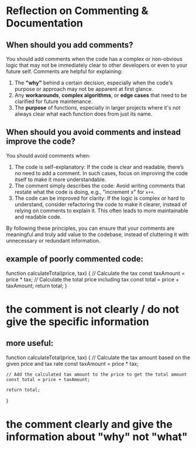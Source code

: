 # Reflection on Commenting & Documentation

## When should you add comments?

You should add comments when the code has a complex or non-obvious logic that may not be immediately clear to other developers or even to your future self. Comments are helpful for explaining:

1. The **"why"** behind a certain decision, especially when the code's purpose or approach may not be apparent at first glance.
2. Any **workarounds**, **complex algorithms**, or **edge cases** that need to be clarified for future maintenance.
3. The **purpose** of functions, especially in larger projects where it's not always clear what each function does from just its name.

## When should you avoid comments and instead improve the code?

You should avoid comments when:

1. The code is self-explanatory: If the code is clear and readable, there’s no need to add a comment. In such cases, focus on improving the code itself to make it more understandable.
2. The comment simply describes the code: Avoid writing comments that restate what the code is doing, e.g., "increment x" for `x++`.
3. The code can be improved for clarity: If the logic is complex or hard to understand, consider refactoring the code to make it clearer, instead of relying on comments to explain it. This often leads to more maintainable and readable code.

By following these principles, you can ensure that your comments are meaningful and truly add value to the codebase, instead of cluttering it with unnecessary or redundant information.

## example of poorly commented code:

function calculateTotal(price, tax) {
// Calculate the tax
const taxAmount = price \* tax;
// Calculate the total price including tax
const total = price + taxAmount;
return total;
}

# the comment is not clearly / do not give the specific information

## more useful:

function calculateTotal(price, tax) {
// Calculate the tax amount based on the given price and tax rate
const taxAmount = price \* tax;

    // Add the calculated tax amount to the price to get the total amount
    const total = price + taxAmount;

    return total;

}

# the comment clearly and give the information about "why" not "what"
